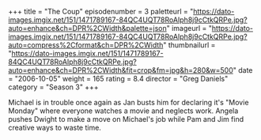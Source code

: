 +++
title = "The Coup"
episodenumber = 3
paletteurl = "https://dato-images.imgix.net/151/1471789167-84QC4UQT78RoAIph8j9cCtkQRPe.jpg?auto=enhance&ch=DPR%2CWidth&palette=json"
imageurl = "https://dato-images.imgix.net/151/1471789167-84QC4UQT78RoAIph8j9cCtkQRPe.jpg?auto=compress%2Cformat&ch=DPR%2CWidth"
thumbnailurl = "https://dato-images.imgix.net/151/1471789167-84QC4UQT78RoAIph8j9cCtkQRPe.jpg?auto=enhance&ch=DPR%2CWidth&fit=crop&fm=jpg&h=280&w=500"
date = "2006-10-05"
weight = 165
rating = 8.4
director = "Greg Daniels"
category = "Season 3"
+++

Michael is in trouble once again as Jan busts him for declaring it's "Movie Monday" where everyone watches a movie and neglects work. Angela pushes Dwight to make a move on Michael's job while Pam and Jim find creative ways to waste time.